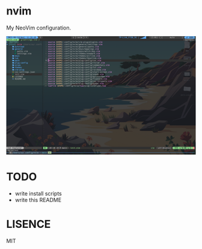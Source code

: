 # nvim
My NeoVim configuration.

![img]( ./img/screenshot.png )

# TODO
* write install scripts
* write this README

# LISENCE
MIT
